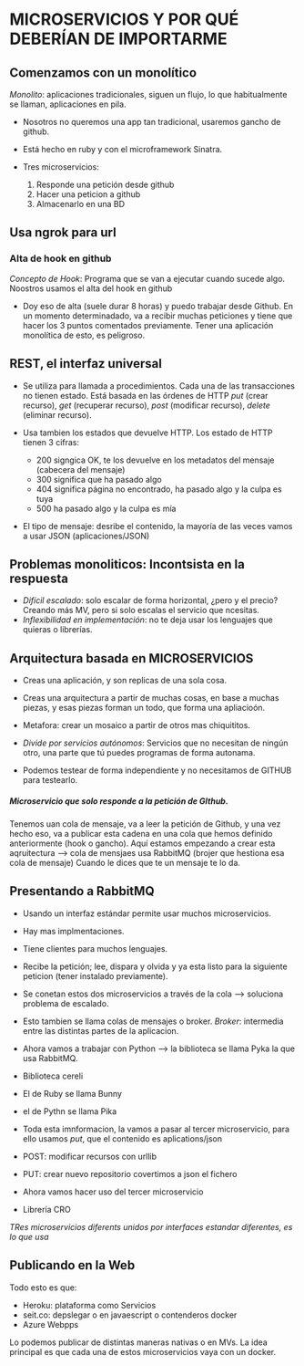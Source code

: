 # MICROSERVICIOS Y POR QUÉ DEBERÍAN DE IMPORTARME

## Comenzamos con un monolítico

*Monolito*: aplicaciones tradicionales, siguen un flujo, lo que habitualmente se llaman, aplicaciones en pila.

- Nosotros no queremos una app tan tradicional, usaremos gancho de github.

- Está hecho en ruby y con el microframework Sinatra.

- Tres microservicios:
  1. Responde una petición desde github
  2. Hacer una peticion a github
  3. Almacenarlo en una BD

## Usa ngrok para url
### Alta de hook en github

*Concepto de Hook*: Programa que se van a ejecutar cuando sucede algo. Noostros usamos el alta del hook en github

- Doy eso de alta (suele durar 8 horas) y puedo trabajar desde Github. En un momento determinadado, va a recibir muchas peticiones y tiene que hacer los 3 puntos comentados previamente. Tener una aplicación monolítica de esto, es
peligroso.

## REST, el interfaz universal

- Se utiliza para llamada a procedimientos. Cada una de las transacciones no tienen estado. Está basada en las órdenes de HTTP _put_ (crear recurso), _get_ (recuperar recurso), _post_ (modificar recurso), _delete_ (eliminar recurso).

- Usa tambien los estados que devuelve HTTP. Los estado de HTTP tienen 3 cifras:

    - 200 signgica OK, te los devuelve en los metadatos del mensaje (cabecera del mensaje)
    - 300 significa que ha pasado algo
    - 404 significa página no encontrado, ha pasado algo y la culpa es tuya
    - 500 ha pasado algo y la culpa es mía

- El tipo de mensaje: desribe el contenido, la mayoría de las veces vamos a usar JSON (aplicaciones/JSON)

## Problemas monoliticos: Incontsista en la respuesta

- _Difícil escalado_: solo escalar de forma horizontal, ¿pero y el precio? Creando más MV, pero si solo escalas el servicio que ncesitas.
- _Inflexibilidad en implementación_: no te deja usar los lenguajes que quieras o librerías.

## Arquitectura basada en MICROSERVICIOS

- Creas una aplicación, y son replicas de una sola cosa.
- Creas una arquitectura a partir de muchas cosas, en base a muchas piezas, y esas piezas forman un todo, que forma una apliacioón.
- Metafora: crear un mosaico a partir de otros mas chiquititos.

- _Divide por servicios autónomos_: Servicios que no necesitan de ningún otro, una parte que tú puedes programas de forma autonama.

- Podemos testear de forma independiente y no necesitamos de GITHUB para testearlo.


##### Microservicio que solo responde a la petición de GIthub.

Tenemos uan cola de mensaje, va a leer la petición de Github, y una vez hecho eso, va a publicar esta cadena en una cola que hemos definido anteriormente (hook o gancho). Aquí estamos empezando a crear esta aqruitectura --> cola de mensjaes usa RabbitMQ (brojer que hestiona esa cola de mensaje) Cuando le dices que te un mensaje te lo da.

## Presentando a RabbitMQ

- Usando un interfaz estándar permite usar muchos microservicios.
- Hay mas implmentaciones.
- Tiene clientes para muchos lenguajes.

- Recibe la petición; lee, dispara y olvida y ya esta listo para la siguiente peticion (tener instalado previamente).
- Se conetan estos dos microservicios a través de la cola --> soluciona problema de escalado.

- Esto tambien se llama colas de mensajes o broker. _Broker_: intermedia entre las distintas partes de la aplicacion.

- Ahora vamos a trabajar con Python --> la biblioteca se llama Pyka la que usa RabbitMQ.
- Biblioteca cereli
- El de Ruby se llama Bunny
- el de Pythn se llama Pika

- Toda esta imnformacion, la vamos a pasar al tercer microservicio, para ello usamos _put_, que el contenido es aplications/json
- POST: modificar recursos con urllib
- PUT: crear nuevo repositorio
covertimos a json el fichero

- Ahora vamos hacer uso del tercer microservicio
- Librería CRO

*TRes microservicios diferents unidos por interfaces estandar diferentes, es lo que usa*


## Publicando en la Web

Todo esto es que:

- Heroku: plataforma como Servicios
- seit.co: depslegar o en javaescript o contenderos docker
- Azure Webpps

Lo podemos publicar de distintas maneras nativas o en MVs. La idea principal es que cada una de estos microservicios vaya con un docker.
